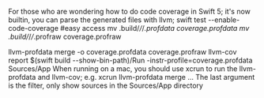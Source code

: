 For those who are wondering how to do code coverage in Swift 5; it's now builtin, you can parse the generated files with llvm;
swift test --enable-code-coverage
#easy access
mv .build/*/*/*.profdata coverage.profdata
mv .build/*/*/*.profraw coverage.profraw

llvm-profdata merge -o coverage.profdata coverage.profraw
llvm-cov report $(swift build --show-bin-path)/Run -instr-profile=coverage.profdata Sources/App
When running on a mac, you should use xcrun to run the llvm-profdata and llvm-cov; e.g. xcrun llvm-profdata merge ...
The last argument is the filter, only show sources in the Sources/App directory

